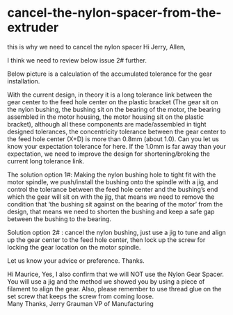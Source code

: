 # cancel-the-nylon-spacer-from-the-extruder
this is why we need to cancel the nylon spacer
Hi Jerry, Allen,

 

I think we need to review below issue 2# further.

Below picture is a calculation of the accumulated tolerance for the gear installation. 

With the current design, in theory it is a long tolerance link between the gear center to the feed hole center on the plastic bracket (The gear sit on the nylon bushing, the bushing sit on the bearing of the motor, the bearing assembled in the motor housing, the motor housing sit on the plastic bracket), although all these components are made/assembled in tight designed tolerances, the concentricity tolerance between the gear center to the feed hole center (X+D) is more than 0.8mm (about 1.0). Can you let us know your expectation tolerance for here. If the 1.0mm is far away than your expectation, we need to improve the design for shortening/broking the current long tolerance link.

 

The solution option 1#: Making the nylon bushing hole to tight fit with the motor spindle, we push/install the bushing onto the spindle with a jig, and control the tolerance between the feed hole center and the bushing’s end which the gear will sit on with the jig, that means we need to remove the condition that ‘the bushing sit against on the bearing of the motor’ from the design, that means we need to shorten the bushing and keep a safe gap between the bushing to the bearing. 

 

Solution option 2# :  cancel the nylon bushing, just use a jig to tune and align up the gear center to the feed hole center, then lock up the screw for locking the gear location on the motor spindle.

 

Let us know your advice or preference. Thanks.


Hi Maurice,
Yes, I also confirm that we will NOT use the Nylon Gear Spacer.   You will use a jig and the method we showed you by using a piece of filament to align the gear.  Also, please remember to use thread glue on the set screw that keeps the screw from coming loose.  
Many Thanks,
Jerry Grauman
VP of Manufacturing
